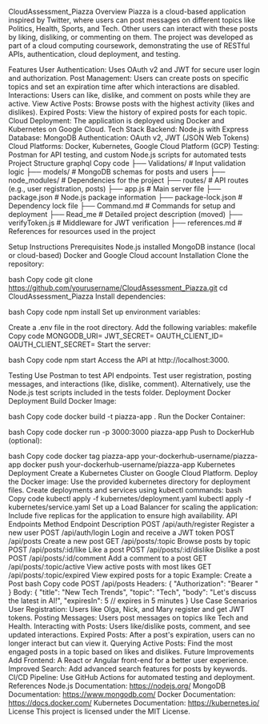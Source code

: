 CloudAssessment_Piazza
Overview
Piazza is a cloud-based application inspired by Twitter, where users can post messages on different topics like Politics, Health, Sports, and Tech. Other users can interact with these posts by liking, disliking, or commenting on them. The project was developed as part of a cloud computing coursework, demonstrating the use of RESTful APIs, authentication, cloud deployment, and testing.

Features
User Authentication: Uses OAuth v2 and JWT for secure user login and authorization.
Post Management: Users can create posts on specific topics and set an expiration time after which interactions are disabled.
Interactions: Users can like, dislike, and comment on posts while they are active.
View Active Posts: Browse posts with the highest activity (likes and dislikes).
Expired Posts: View the history of expired posts for each topic.
Cloud Deployment: The application is deployed using Docker and Kubernetes on Google Cloud.
Tech Stack
Backend: Node.js with Express
Database: MongoDB
Authentication: OAuth v2, JWT (JSON Web Tokens)
Cloud Platforms: Docker, Kubernetes, Google Cloud Platform (GCP)
Testing: Postman for API testing, and custom Node.js scripts for automated tests
Project Structure
graphql
Copy code
├── Validations/          # Input validation logic
├── models/               # MongoDB schemas for posts and users
├── node_modules/         # Dependencies for the project
├── routes/               # API routes (e.g., user registration, posts)
├── app.js                # Main server file
├── package.json          # Node.js package information
├── package-lock.json     # Dependency lock file
├── Command.md            # Commands for setup and deployment
├── Read_me               # Detailed project description (moved)
├── verifyToken.js        # Middleware for JWT verification
├── references.md         # References for resources used in the project

Setup Instructions
Prerequisites
Node.js installed
MongoDB instance (local or cloud-based)
Docker and Google Cloud account
Installation
Clone the repository:

bash
Copy code
git clone https://github.com/yourusername/CloudAssessment_Piazza.git
cd CloudAssessment_Piazza
Install dependencies:

bash
Copy code
npm install
Set up environment variables:

Create a .env file in the root directory.
Add the following variables:
makefile
Copy code
MONGODB_URI=<Your MongoDB URI>
JWT_SECRET=<Your JWT Secret>
OAUTH_CLIENT_ID=<Your OAuth Client ID>
OAUTH_CLIENT_SECRET=<Your OAuth Client Secret>
Start the server:

bash
Copy code
npm start
Access the API at http://localhost:3000.

Testing
Use Postman to test API endpoints.
Test user registration, posting messages, and interactions (like, dislike, comment).
Alternatively, use the Node.js test scripts included in the tests folder.
Deployment
Docker Deployment
Build Docker Image:

bash
Copy code
docker build -t piazza-app .
Run the Docker Container:

bash
Copy code
docker run -p 3000:3000 piazza-app
Push to DockerHub (optional):

bash
Copy code
docker tag piazza-app your-dockerhub-username/piazza-app
docker push your-dockerhub-username/piazza-app
Kubernetes Deployment
Create a Kubernetes Cluster on Google Cloud Platform.
Deploy the Docker image:
Use the provided kubernetes directory for deployment files.
Create deployments and services using kubectl commands:
bash
Copy code
kubectl apply -f kubernetes/deployment.yaml
kubectl apply -f kubernetes/service.yaml
Set up a Load Balancer for scaling the application:
Include five replicas for the application to ensure high availability.
API Endpoints
Method	Endpoint	Description
POST	/api/auth/register	Register a new user
POST	/api/auth/login	Login and receive a JWT token
POST	/api/posts	Create a new post
GET	/api/posts/:topic	Browse posts by topic
POST	/api/posts/:id/like	Like a post
POST	/api/posts/:id/dislike	Dislike a post
POST	/api/posts/:id/comment	Add a comment to a post
GET	/api/posts/:topic/active	View active posts with most likes
GET	/api/posts/:topic/expired	View expired posts for a topic
Example: Create a Post
bash
Copy code
POST /api/posts
Headers: { "Authorization": "Bearer <token>" }
Body: {
    "title": "New Tech Trends",
    "topic": "Tech",
    "body": "Let's discuss the latest in AI!",
    "expiresIn": 5 // expires in 5 minutes
}
Use Case Scenarios
User Registration: Users like Olga, Nick, and Mary register and get JWT tokens.
Posting Messages: Users post messages on topics like Tech and Health.
Interacting with Posts: Users like/dislike posts, comment, and see updated interactions.
Expired Posts: After a post's expiration, users can no longer interact but can view it.
Querying Active Posts: Find the most engaged posts in a topic based on likes and dislikes.
Future Improvements
Add Frontend: A React or Angular front-end for a better user experience.
Improved Search: Add advanced search features for posts by keywords.
CI/CD Pipeline: Use GitHub Actions for automated testing and deployment.
References
Node.js Documentation: https://nodejs.org/
MongoDB Documentation: https://www.mongodb.com/
Docker Documentation: https://docs.docker.com/
Kubernetes Documentation: https://kubernetes.io/
License
This project is licensed under the MIT License.

